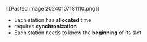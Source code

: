 ![[Pasted image 20240107181110.png]]

- Each station has **allocated** time
- requires **synchronization** 
- Each station needs to know the **beginning** of its slot
